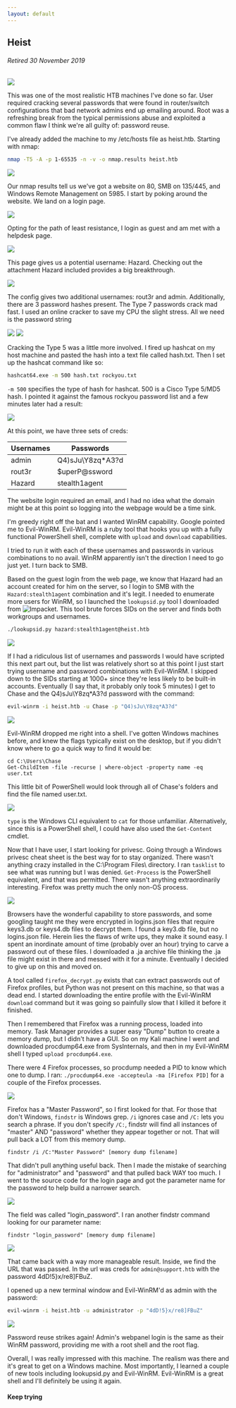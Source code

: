 ```yaml
---
layout: default
---
```


## Heist
###### Retired 30 November 2019
![](https://www.hackthebox.eu/storage/avatars/131dbaba68b169bd5ff59ac09420b09f.png)

This was one of the most realistic HTB machines I've done so far. User required cracking several passwords that were found in router/switch configurations that bad network admins end up emailing around. Root was a refreshing break from the typical permissions abuse and exploited a common flaw I think we're all guilty of: password reuse.

I've already added the machine to my /etc/hosts file as heist.htb. Starting with nmap:

```bash
nmap -T5 -A -p 1-65535 -n -v -o nmap.results heist.htb
```
![](https://yaboygmoney.github.io/htb/images/heist/nmap.JPG)

Our nmap results tell us we've got a website on 80, SMB on 135/445, and Windows Remote Management on 5985. I start by poking around the website. We land on a login page.

![](https://yaboygmoney.github.io/htb/images/heist/loginpage.JPG)

Opting for the path of least resistance, I login as guest and am met with a helpdesk page.

![](https://yaboygmoney.github.io/htb/images/heist/guestlogin.JPG)

This page gives us a potential username: Hazard. Checking out the attachment Hazard included provides a big breakthrough.

![](https://yaboygmoney.github.io/htb/images/heist/config.JPG)

The config gives two additional usernames: rout3r and admin. Additionally, there are 3 password hashes present. The Type 7 passwords crack mad fast. I used an online cracker to save my CPU the slight stress. All we need is the password string

![](https://yaboygmoney.github.io/htb/images/heist/cisco7.JPG)
![](https://yaboygmoney.github.io/htb/images/heist/admincisco7.JPG)

Cracking the Type 5 was a little more involved. I fired up hashcat on my host machine and pasted the hash into a text file called hash.txt. Then I set up the hashcat command like so:

```bash
hashcat64.exe -m 500 hash.txt rockyou.txt
```

```-m 500``` specifies the type of hash for hashcat. 500 is a Cisco Type 5/MD5 hash. I pointed it against the famous rockyou password list and a few minutes later had a result:

![](https://yaboygmoney.github.io/htb/images/heist/enable5hashcat.JPG)

At this point, we have three sets of creds:

| Usernames | Passwords |
| --------- | --------- |
| admin | Q4)sJu\Y8zq\*A3?d |
| rout3r | $uperP@ssword |
| Hazard | stealth1agent |

The website login required an email, and I had no idea what the domain might be at this point so logging into the webpage would be a time sink.

I'm greedy right off the bat and I wanted WinRM capability. Google pointed me to Evil-WinRM. Evil-WinRM is a ruby tool that hooks you up with a fully functional PowerShell shell, complete with ```upload``` and ```download``` capabilities. 

I tried to run it with each of these usernames and passwords in various combinations to no avail. WinRM apparently isn't the direction I need to go just yet. I turn back to SMB. 

Based on the guest login from the web page, we know that Hazard had an account created for him on the server, so I login to SMB with the ```Hazard:stealth1agent``` combination and it's legit. I needed to enumerate more users for WinRM, so I launched the ```lookupsid.py``` tool I downloaded from ![Impacket](https://github.com/SecureAuthCorp/impacket/tree/master/examples). This tool brute forces SIDs on the server and finds both workgroups and usernames.

```bash
./lookupsid.py hazard:stealth1agent@heist.htb
```

![](https://yaboygmoney.github.io/htb/images/heist/smbUsers.JPG)

If I had a ridiculous list of usernames and passwords I would have scripted this next part out, but the list was relatively short so at this point I just start trying username and password combinations with Evil-WinRM. I skipped down to the SIDs starting at 1000+ since they're less likely to be built-in accounts. Eventually (I say that, it probably only took 5 minutes) I get to Chase and the Q4)sJu\Y8zq*A3?d password with the command:
```bash
evil-winrm -i heist.htb -u Chase -p "Q4)sJu\Y8zq*A3?d"
```

![](https://yaboygmoney.github.io/htb/images/heist/evilwinrm.JPG)

Evil-WinRM dropped me right into a shell. I've gotten Windows machines before, and knew the flags typically exist on the desktop, but if you didn't know where to go a quick way to find it would be:

```
cd C:\Users\Chase
Get-ChildItem -file -recurse | where-object -property name -eq user.txt
```

This little bit of PowerShell would look through all of Chase's folders and find the file named user.txt.

![](https://yaboygmoney.github.io/htb/images/heist/usermasked.jpg)

```type``` is the Windows CLI equivalent to ```cat``` for those unfamiliar. Alternatively, since this is a PowerShell shell, I could have also used the ```Get-Content``` cmdlet.

Now that I have user, I start looking for privesc. Going through a Windows privesc cheat sheet is the best way for to stay organized. There wasn't anything crazy installed in the C:\Program Files\ directory. I ran ```tasklist``` to see what was running but I was denied. ```Get-Process``` is the PowerShell equivalent, and that was permitted. There wasn't anything extraordinarily interesting. Firefox was pretty much the only non-OS process.

![](https://yaboygmoney.github.io/htb/images/heist/procs.JPG)

Browsers have the wonderful capability to store passwords, and some googling taught me they were encrypted in logins.json files that require keys3.db or keys4.db files to decrypt them. I found a key3.db file, but no logins.json file. Herein lies the flaws of write ups, they make it sound easy. I spent an inordinate amount of time (probably over an hour) trying to carve a password out of these files. I downloaded a .ja archive file thinking the .ja file might exist in there and messed with it for a minute. Eventually I decided to give up on this and moved on.

A tool called ```firefox_decrypt.py``` exists that can extract passwords out of Firefox profiles, but Python was not present on this machine, so that was a dead end. I started downloading the entire profile with the Evil-WinRM ```download``` command but it was going so painfully slow that I killed it before it finished.

Then I remembered that Firefox was a running process, loaded into memory. Task Manager provides a super easy "Dump" button to create a memory dump, but I didn't have a GUI. So on my Kali machine I went and downloaded procdump64.exe from SysInternals, and then in my Evil-WinRM shell I typed ```upload procdump64.exe```. 

There were 4 Firefox processes, so procdump needed a PID to know which one to dump. I ran:
```./procdump64.exe -accepteula -ma [Firefox PID]``` for a couple of the Firefox processes. 

![](https://yaboygmoney.github.io/htb/images/heist/memdump.JPG)

Firefox has a "Master Password", so I first looked for that. For those that don't Windows, ```findstr``` is Windows grep. ```/i``` ignores case and ```/C:``` lets you search a phrase. If you don't specify ```/C:```, findstr will find all instances of "master" AND "password" whether they appear together or not. That will pull back a LOT from this memory dump.
```
findstr /i /C:"Master Password" [memory dump filename]
```
That didn't pull anything useful back. Then I made the mistake of searching for "administrator" and "password" and that pulled back WAY too much. I went to the source code for the login page and got the parameter name for the password to help build a narrower search.

![](https://yaboygmoney.github.io/htb/images/heist/source.JPG)

The field was called "login_password". I ran another findstr command looking for our parameter name:
```
findstr "login_password" [memory dump filename]
```
![](https://yaboygmoney.github.io/htb/images/heist/dumped_LI.jpg)

That came back with a way more manageable result. Inside, we find the URL that was passed. In the url was creds for ```admin@support.htb``` with the password 4dD!5}x/re8]FBuZ.

I opened up a new terminal window and Evil-WinRM'd as admin with the password:
```bash
evil-winrm -i heist.htb -u administrator -p "4dD!5}x/re8]FBuZ"
```

![](https://yaboygmoney.github.io/htb/images/heist/root_LI.jpg)

Password reuse strikes again! Admin's webpanel login is the same as their WinRM password, providing me with a root shell and the root flag.

Overall, I was really impressed with this machine. The realism was there and it's great to get on a Windows machine. Most importantly, I learned a couple of new tools including lookupsid.py and Evil-WinRM. Evil-WinRM is a great shell and I'll definitely be using it again.

#### Keep trying
